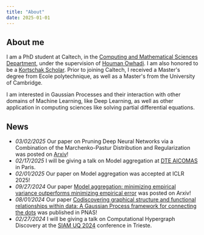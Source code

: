 ```yaml
---
title: "About"
date: 2025-01-01
---
```


## About me

I am a PhD student at Caltech, in the [Computing and Mathematical Sciences Department](https://www.cms.caltech.edu/), under the supervision of [Houman Owhadi](http://users.cms.caltech.edu/~owhadi/index.htm). I am also honored to be a [Kortschak Scholar](https://www.cms.caltech.edu/research/kortschak-scholars). Prior to joining Caltech, I received a Master's degree from Ecole polytechnique, as well as a Master's from the University of Cambridge.

I am interested in Gaussian Processes and their interaction with other domains of Machine Learning, like Deep Learning, as well as other application in computing sciences like solving partial differential equations.

## News
* *03/02/2025* Our paper on Pruning Deep Neural Networks via a Combination of the Marchenko-Pastur Distribution and Regularization was posted on [Arxiv](https://arxiv.org/abs/2503.01922)!
* *02/17/2025* I will be giving a talk on Model aggregation at [DTE AICOMAS](https://dte_aicomas_2025.iacm.info/) in Paris.
* *02/01/2025* Our paper on Model aggregation was accepted at ICLR 2025!
* *09/27/2024* Our paper [Model aggregation: minimizing empirical variance outperforms minimizing empirical error](/publications/modelaggregation/) was posted on Arxiv!
* *08/01/2024* Our paper [Codiscovering graphical structure and functional relationships within data: A Gaussian Process framework for connecting the dots](https://www.pnas.org/doi/10.1073/pnas.2403449121) was published in PNAS!
* *02/27/2024* I will be giving a talk on Computational Hypergraph Discovery at the [SIAM UQ 2024](https://www.siam.org/conferences/cm/conference/uq24) conference in Trieste.
